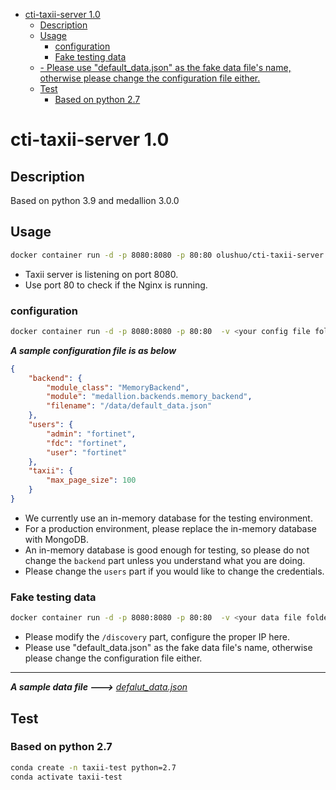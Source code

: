 - [cti-taxii-server 1.0](#cti-taxii-server-10)
  - [Description](#description)
  - [Usage](#usage)
    - [configuration](#configuration)
    - [Fake testing data](#fake-testing-data)
  - [- Please use "default_data.json" as the fake data file's name, otherwise please change the configuration file either.</br>](#--please-use-default_datajson-as-the-fake-data-files-name-otherwise-please-change-the-configuration-file-eitherbr)
  - [Test](#test)
    - [Based on python 2.7](#based-on-python-27)
# cti-taxii-server 1.0 #

## Description ##
Based on python 3.9 and medallion 3.0.0

## Usage ##
```bash
docker container run -d -p 8080:8080 -p 80:80 olushuo/cti-taxii-server:1.0
```
- Taxii server is listening on port 8080.
- Use port 80 to check if the Nginx is running.

### configuration ###
```bash
docker container run -d -p 8080:8080 -p 80:80  -v <your config file folder>:/conf olushuo/cti-taxii-server:1.0
```
***A sample configuration file is as below***
```json
{
    "backend": {
        "module_class": "MemoryBackend",
        "module": "medallion.backends.memory_backend",
        "filename": "/data/default_data.json"
    },
    "users": {
        "admin": "fortinet",
        "fdc": "fortinet",
        "user": "fortinet"
    },
    "taxii": {
        "max_page_size": 100
    }
}
```
- We currently use an in-memory database for the testing environment.
- For a production environment, please replace the in-memory database with MongoDB.
- An in-memory database is good enough for testing, so please do not change the `backend` part unless you understand what you are doing.
- Please change the `users` part if you would like to change the credentials.

### Fake testing data ###
```bash
docker container run -d -p 8080:8080 -p 80:80  -v <your data file folder>:/data olushuo/cti-taxii-server:1.0
```
- Please modify the `/discovery` part, configure the proper IP here.
- Please use "default_data.json" as the fake data file's name, otherwise please change the configuration file either.</br>
---
***A sample data file --->***
*[defalut_data.json](https://github.com/olushuo/Taxxii-Server/blob/main/data/default_data.json)*

## Test ##
### Based on python 2.7 ###
```bash
conda create -n taxii-test python=2.7
conda activate taxii-test
```

